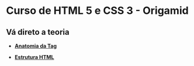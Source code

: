 # Curso de HTML 5 e CSS 3 - Origamid

## Vá direto a teoria

 * **[Anatomia da Tag](https://github.com/FabioMonsores/html-css-origamid/blob/main/html-css-basico/tag.md)**

* **[Estrutura HTML](https://github.com/FabioMonsores/html-css-origamid/blob/main/html-css-basico/estrutura-html.md)**
